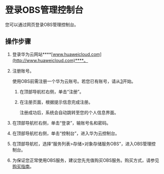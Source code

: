 # 登录OBS管理控制台<a name="zh-cn_topic_0086375548"></a>

您可以通过网页登录OBS管理控制台。

## 操作步骤<a name="zh-cn_topic_0129288885_section58626732"></a>

1.  登录华为云网站****[www.huaweicloud.com](http://www.huaweicloud.com)****。
2.  注册账号。

    使用OBS前需注册一个华为云账号。若您已有账号，请从[3](#zh-cn_topic_0129288885_li20682154824415)开始。

    1.  在顶部导航栏右侧，单击“注册”。
    2.  在注册页面，根据提示信息完成注册。

        注册成功后，系统会自动跳转至您的个人信息界面。


3.  <a name="zh-cn_topic_0129288885_li20682154824415"></a>在顶部导航栏右侧，单击“登录”，输账号名和密码。
4.  在顶部导航栏右侧，单击“控制台”，进入华为云控制台。
5.  在顶部导航栏，选择“服务列表\>存储\>对象存储服务OBS”，进入OBS管理控制台。
6.  为保证您正常使用OBS服务，建议您先充值购买OBS服务。购买方式，请参见[购买指南](https://support.huaweicloud.com/pg-obs/zh-cn_topic_0056596776.html)。

